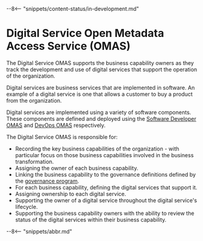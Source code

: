 <!-- SPDX-License-Identifier: CC-BY-4.0 -->
<!-- Copyright Contributors to the Egeria project. -->

--8<-- "snippets/content-status/in-development.md"

# Digital Service Open Metadata Access Service (OMAS)

The Digital Service OMAS supports the business capability owners as they track the development and use of
digital services that support the operation of the organization.

Digital services are business services that are implemented in software.  An example of a digital service
is one that allows a customer to buy a product from the organization.

Digital services are implemented using a variety of software components.  These components are defined and deployed
using the [Software Developer OMAS](/egeria-docs/services/omas/software-developer/overview) and [DevOps OMAS](/egeria-docs/services/omas/dev-ops/overview) respectively.

The Digital Service OMAS is responsible for:

* Recording the key business capabilities of the organization - with particular focus on those business
capabilities involved in the business transformation.
* Assigning the owner of each business capability.
* Linking the business capability to the governance definitions defined by the [governance program](../governance-program).
* For each business capability, defining the digital services that support it.
* Assigning ownership to each digital service.
* Supporting the owner of a digital service throughout the digital service's lifecycle.
* Supporting the business capability owners with the ability to review the status of the digital services within
their business capability.


--8<-- "snippets/abbr.md"

